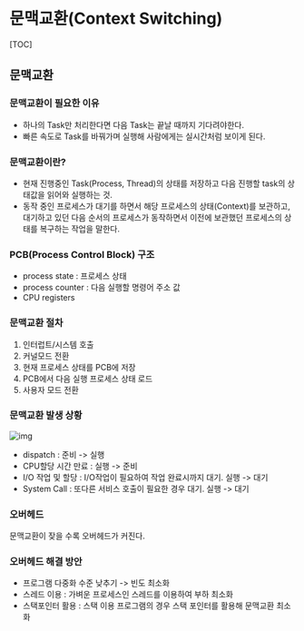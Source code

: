 # 문맥교환(Context Switching)

[TOC]

## 문맥교환

### 문맥교환이 필요한 이유

- 하나의 Task만 처리한다면 다음 Task는 끝날 때까지 기다려야한다.
- 빠른 속도로 Task를 바꿔가며 실행해 사람에게는 실시간처럼 보이게 된다.



### 문맥교환이란?

- 현재 진행중인 Task(Process, Thread)의 상태를 저장하고 다음 진행할 task의 상태값을 읽어와 실행하는 것.
- 동작 중인 프로세스가 대기를 하면서 해당 프로세스의 상태(Context)를 보관하고, 대기하고 있던 다음 순서의 프로세스가 동작하면서 이전에 보관했던 프로세스의 상태를 복구하는 작업을 말한다.



### PCB(Process Control Block) 구조

- process state : 프로세스 상태
- process counter : 다음 실행할 명령어 주소 값
- CPU registers



### 문맥교환 절차

1. 인터럽트/시스템 호출
2. 커널모드 전환
3. 현재 프로세스 상태를 PCB에 저장
4. PCB에서 다음 실행 프로세스 상태 로드
5. 사용자 모드 전환

### 문맥교환 발생 상황

![img](https://blog.kakaocdn.net/dn/bG4Tsd/btqAgFHDxmj/HrkmSLEw4YKGyP2WCuKQu0/img.png)

- dispatch : 준비 -> 실행
- CPU할당 시간 만료 : 실행 -> 준비
- I/O 작업 및 할당 : I/O작업이 필요하여 작업 완료시까지 대기. 실행 -> 대기
- System Call : 또다른 서비스 호출이 필요한 경우 대기. 실행 -> 대기

### 오버헤드

문맥교환이 잦을 수록 오버헤드가 커진다.

### 오버헤드 해결 방안

- 프로그램 다중화 수준 낮추기 -> 빈도 최소화
- 스레드 이용 : 가벼운 프로세스인 스레드를 이용하여 부하 최소화
- 스택포인터 활용 : 스택 이용 프로그램의 경우 스택 포인터를 활용해 문맥교환 최소화